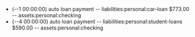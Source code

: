 - (*-*-1 00:00:00) auto loan payment
-- liabilities:personal:car-loan $773.00
-- assets:personal:checking
- (*-*-4 00:00:00) auto loan payment
-- liabilities:personal:student-loans $590.00
-- assets:personal:checking

